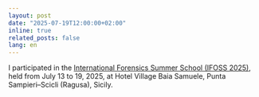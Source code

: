 ```yaml
---
layout: post
date: "2025-07-19T12:00:00+02:00"
inline: true
related_posts: false
lang: en
---
```


I participated in the [International Forensics Summer School (IFOSS 2025)](https://www.ifoss.it/), held from July 13 to 19, 2025, at Hotel Village Baia Samuele, Punta Sampieri–Scicli (Ragusa), Sicily.

